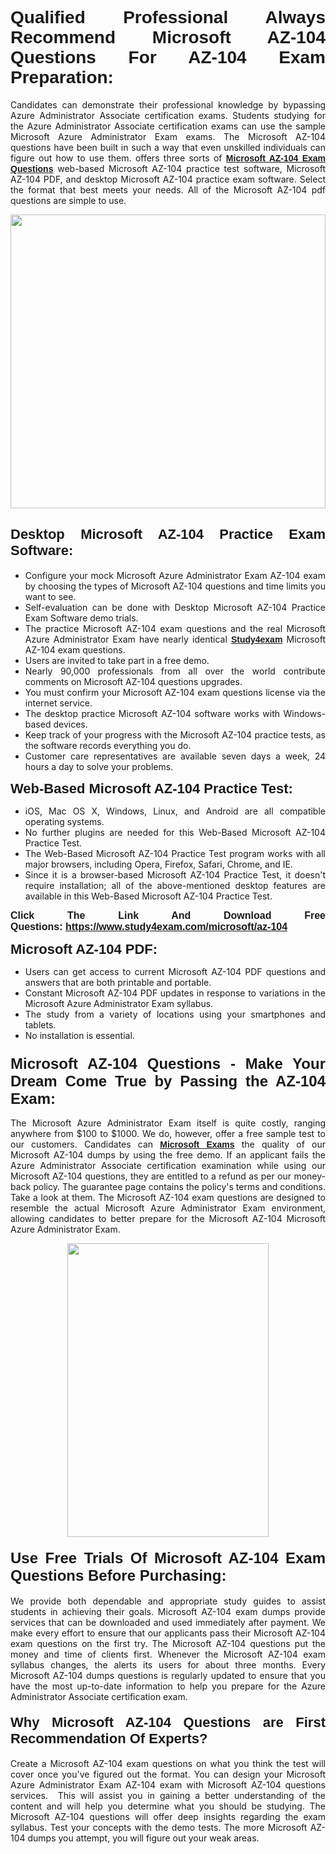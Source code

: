 <h1 style="text-align: justify;"><span style="font-family:Verdana,Geneva,sans-serif;"><strong>Qualified Professional Always Recommend Microsoft AZ-104 Questions For AZ-104 Exam Preparation:</strong></span></h1>

<p style="text-align: justify;">Candidates can demonstrate their professional knowledge by bypassing Azure Administrator Associate certification exams. Students studying for the Azure Administrator Associate certification exams can use the sample Microsoft Azure Administrator Exam exams. The Microsoft AZ-104 questions have been built in such a way that even unskilled individuals can figure out how to use them. offers three sorts of <a href="https://www.study4exam.com/microsoft/az-104"><span style="font-family:Verdana,Geneva,sans-serif;"><strong>Microsoft AZ-104 Exam Questions</strong></span></a> web-based Microsoft AZ-104 practice test software, Microsoft AZ-104 PDF, and desktop Microsoft AZ-104 practice exam software. Select the format that best meets your needs. All of the Microsoft AZ-104 pdf questions are simple to use.</p>

<p style="text-align: justify;"><a href="https://www.study4exam.com/microsoft/az-104"><img alt="" src="https://lh3.googleusercontent.com/pw/AM-JKLWyZpIQ0aIkfIyIbfUPGjZUh9qzz_kEk5RQLLa1Ffk6zlfHeVNyBGzR2ChVBfJFdRCu2HSxQoY7qwgGNqYCcDhg4BDPSQC4_r1Lvt5LrVxcXJb-7gUYJ0C1j1XwacQik8iOf4NNB6rzl0eJTUoRr7yL=w1155-h649-no?authuser=0" style="width: 100%; height: 470px;" /></a></p>

<h2 style="text-align: justify;"><span style="font-family:Verdana,Geneva,sans-serif;"><strong><span style="font-size:22px;">Desktop Microsoft AZ-104 Practice Exam Software:</span></strong></span></h2>

<ul>
	<li style="text-align: justify;">Configure your mock Microsoft Azure Administrator Exam AZ-104 exam by choosing the types of Microsoft AZ-104 questions and time limits you want to see.</li>
	<li style="text-align: justify;">Self-evaluation can be done with Desktop Microsoft AZ-104 Practice Exam Software demo trials.</li>
	<li style="text-align: justify;">The practice Microsoft AZ-104 exam questions and the real Microsoft Azure Administrator Exam have nearly identical <a href="https://www.study4exam.com/"><span style="font-family:Verdana,Geneva,sans-serif;"><strong>Study4exam</strong></span></a> Microsoft AZ-104 exam questions.</li>
	<li style="text-align: justify;">Users are invited to take part in a free demo.</li>
	<li style="text-align: justify;">Nearly 90,000 professionals from all over the world contribute comments on Microsoft AZ-104 questions upgrades.</li>
	<li style="text-align: justify;">You must confirm your Microsoft AZ-104 exam questions license via the internet service.</li>
	<li style="text-align: justify;">The desktop practice Microsoft AZ-104 software works with Windows-based devices.</li>
	<li style="text-align: justify;">Keep track of your progress with the Microsoft AZ-104 practice tests, as the software records everything you do.</li>
	<li style="text-align: justify;">Customer care representatives are available seven days a week, 24 hours a day to solve your problems.</li>
</ul>

<p style="text-align: justify;"><strong><span style="font-size:22px;"><span style="font-family:Verdana,Geneva,sans-serif;">Web-Based Microsoft AZ-104 Practice Test:</span></span></strong></p>

<ul>
	<li style="text-align: justify;">iOS, Mac OS X, Windows, Linux, and Android are all compatible operating systems.</li>
	<li style="text-align: justify;">No further plugins are needed for this Web-Based Microsoft AZ-104 Practice Test.</li>
	<li style="text-align: justify;">The Web-Based Microsoft AZ-104 Practice Test program works with all major browsers, including Opera, Firefox, Safari, Chrome, and IE.</li>
	<li style="text-align: justify;">Since it is a browser-based Microsoft AZ-104 Practice Test, it doesn't require installation; all of the above-mentioned desktop features are available in this Web-Based Microsoft AZ-104 Practice Test.</li>
</ul>

<p style="text-align: justify;"><span style="font-size:16px;"><span style="font-family:Tahoma,Geneva,sans-serif;"><strong>Click The Link And Download Free Questions:</strong> <strong><a href="https://www.study4exam.com/microsoft/az-104">https://www.study4exam.com/microsoft/az-104</a></strong></span></span></p>

<p style="text-align: justify;"><strong><span style="font-size:22px;"><span style="font-family:Verdana,Geneva,sans-serif;">Microsoft AZ-104 PDF:</span></span></strong></p>

<ul>
	<li style="text-align: justify;">Users can get access to current Microsoft AZ-104 PDF questions and answers that are both printable and portable.</li>
	<li style="text-align: justify;">Constant Microsoft AZ-104 PDF updates in response to variations in the Microsoft Azure Administrator Exam syllabus.</li>
	<li style="text-align: justify;">The study from a variety of locations using your smartphones and tablets.</li>
	<li style="text-align: justify;">No installation is essential.</li>
</ul>

<h3 style="text-align: justify;"><span style="font-family:Verdana,Geneva,sans-serif;"><strong><span style="font-size:24px;">Microsoft AZ-104 Questions - Make Your Dream Come True by Passing the AZ-104 Exam:</span></strong></span></h3>

<p style="text-align: justify;">The Microsoft Azure Administrator Exam itself is quite costly, ranging anywhere from $100 to $1000. We do, however, offer a free sample test to our customers. Candidates can <a href="https://www.study4exam.com/microsoft-exams"><span style="font-family:Verdana,Geneva,sans-serif;"><strong>Microsoft Exams</strong></span></a> the quality of our Microsoft AZ-104 dumps by using the free demo. If an applicant fails the Azure Administrator Associate certification examination while using our Microsoft AZ-104 questions, they are entitled to a refund as per our money-back policy. The guarantee page contains the policy's terms and conditions. Take a look at them. The Microsoft AZ-104 exam questions are designed to resemble the actual Microsoft Azure Administrator Exam environment, allowing candidates to better prepare for the Microsoft AZ-104 Microsoft Azure Administrator Exam.</p>

<p style="text-align: center;"><a href="https://www.study4exam.com/microsoft/az-104"><img alt="" src="https://lh3.googleusercontent.com/pw/AM-JKLVm1AFNQYt9HiIQSWFIDJ4-reoM0KdCdeB19EHN9L4Ujh8Y8RsoWphcOgh6e0EKC_wCXdk0e-HV9pMpYeOiLTHeEFzZkvxkcVneQPmtckPgQ6d6_1fl6pQAIG3hKRJVIJQCxUF7j94Vj7Q4_c_jN3oH=w972-h649-no?authuser=0" style="width: 80%; height: 470px;" /></a></p>

<h4 style="text-align: justify;"><span style="font-family:Verdana,Geneva,sans-serif;"><strong><span style="font-size:24px;">Use Free Trials Of Microsoft AZ-104 Exam Questions Before Purchasing:</span></strong></span></h4>

<p style="text-align: justify;">We provide both dependable and appropriate study guides to assist students in achieving their goals. Microsoft AZ-104 exam dumps provide services that can be downloaded and used immediately after payment. We make every effort to ensure that our applicants pass their Microsoft AZ-104 exam questions on the first try. The Microsoft AZ-104 questions put the money and time of clients first. Whenever the Microsoft AZ-104 exam syllabus changes, the alerts its users for about three months. Every Microsoft AZ-104 dumps questions is regularly updated to ensure that you have the most up-to-date information to help you prepare for the Azure Administrator Associate certification exam.</p>

<h4 style="text-align: justify;"><strong><span style="font-family:Verdana,Geneva,sans-serif;"><span style="font-size:22px;">Why Microsoft AZ-104 Questions are First Recommendation Of Experts?</span></span></strong></h4>

<p style="text-align: justify;">Create a Microsoft AZ-104 exam questions on what you think the test will cover once you've figured out the format. You can design your Microsoft Azure Administrator Exam AZ-104 exam with Microsoft AZ-104 questions services.  This will assist you in gaining a better understanding of the content and will help you determine what you should be studying. The Microsoft AZ-104 questions will offer deep insights regarding the exam syllabus. Test your concepts with the demo tests. The more Microsoft AZ-104 dumps you attempt, you will figure out your weak areas. </p>
